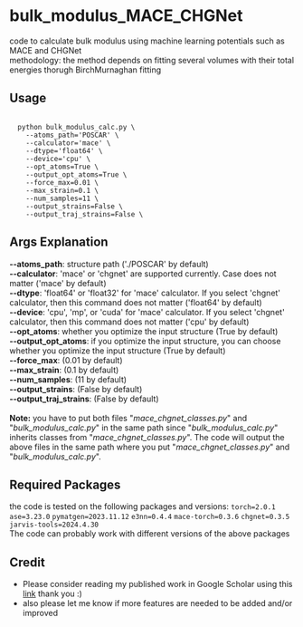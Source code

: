 # bulk_modulus_MACE_CHGNet
code to calculate bulk modulus using machine learning potentials such as MACE and CHGNet</br>
methodology: the method depends on fitting several volumes with their total energies thorugh BirchMurnaghan fitting

## Usage
<code>
  python bulk_modulus_calc.py \
	--atoms_path='POSCAR' \
	--calculator='mace' \
	--dtype='float64' \
	--device='cpu' \
	--opt_atoms=True \
	--output_opt_atoms=True \
	--force_max=0.01 \
	--max_strain=0.1 \
	--num_samples=11 \
	--output_strains=False \
	--output_traj_strains=False \
</code>

## Args Explanation
**--atoms_path**: structure path ('./POSCAR' by default) \
**--calculator**: 'mace' or 'chgnet' are supported currently. Case does not matter ('mace' by default) \
**--dtype**: 'float64' or 'float32' for 'mace' calculator. If you select 'chgnet' calculator, then this command does not matter ('float64' by default) \
**--device**: 'cpu', 'mp', or 'cuda' for 'mace' calculator. If you select 'chgnet' calculator, then this command does not matter ('cpu' by default) \
**--opt_atoms**: whether you optimize the input structure (True by default) \
**--output_opt_atoms**: if you optimize the input structure, you can choose whether you optimize the input structure (True by default) \
**--force_max**: (0.01 by default) \
**--max_strain**: (0.1 by default) \
**--num_samples**: (11 by default) \
**--output_strains**: (False by default) \
**--output_traj_strains**: (False by default) \
</br>
**Note:** you have to put both files "*mace_chgnet_classes.py*" and "*bulk_modulus_calc.py*" in the same path since "*bulk_modulus_calc.py*" inherits classes from "*mace_chgnet_classes.py*". The code will output the above files in the same path where you put "*mace_chgnet_classes.py*" and "*bulk_modulus_calc.py*".

## Required Packages
the code is tested on the following packages and versions:
<code>torch=2.0.1</code>
<code>ase=3.23.0</code>
<code>pymatgen=2023.11.12</code>
<code>e3nn=0.4.4</code>
<code>mace-torch=0.3.6</code>
<code>chgnet=0.3.5</code>
<code>jarvis-tools=2024.4.30</code>
</br>The code can probably work with different versions of the above packages

## Credit
* Please consider reading my published work in Google Scholar using this [link](https://scholar.google.com/citations?user=5tkWy4AAAAAJ&hl=en&oi=ao) thank you :)
* also please let me know if more features are needed to be added and/or improved 
